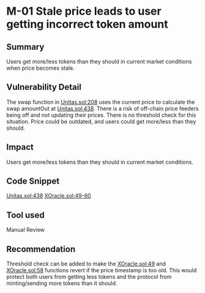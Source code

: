 # M-01 Stale price leads to user getting incorrect token amount

## Summary
Users get more/less tokens than they should in current market conditions when price becomes stale.

## Vulnerability Detail
The swap function in [Unitas.sol:208](https://github.com/sherlock-audit/2023-04-unitasprotocol/blob/main/Unitas-Protocol/src/Unitas.sol#L208) uses the current price to calculate the swap amountOut at [Unitas.sol:438](https://github.com/sherlock-audit/2023-04-unitasprotocol/blob/main/Unitas-Protocol/src/Unitas.sol#L439). There is a risk of off-chain price feeders being off and not updating their prices. There is no threshold check for this situation. Price could be outdated, and users could get more/less than they should.

## Impact
Users get more/less tokens than they should in current market conditions.

## Code Snippet
[Unitas.sol:438](https://github.com/sherlock-audit/2023-04-unitasprotocol/blob/main/Unitas-Protocol/src/Unitas.sol#L439)
[XOracle.sol:49-60](https://github.com/sherlock-audit/2023-04-unitasprotocol/blob/main/Unitas-Protocol/src/XOracle.sol#LL49C5-L60C6)

## Tool used

Manual Review

## Recommendation
Threshold check can be added to make the [XOracle.sol:49](https://github.com/sherlock-audit/2023-04-unitasprotocol/blob/main/Unitas-Protocol/src/XOracle.sol#L49) and [XOracle.sol:58](https://github.com/sherlock-audit/2023-04-unitasprotocol/blob/main/Unitas-Protocol/src/XOracle.sol#L58) functions revert if the price timestamp is too old. This would protect both users from getting less tokens and the protocol from minting/sending more tokens than it should.